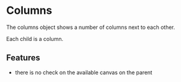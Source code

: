 # Columns
The columns object shows a number of columns next to each other.

Each child is a column.
## Features
- there is no check on the available canvas on the parent
